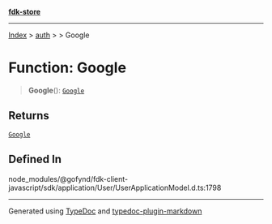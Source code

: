 [**fdk-store**](../../../README.md)
***

[Index](../../../API.md) > [auth](../../README.md) > [<internal>](../README.md) > Google

# Function: Google

> **Google**(): [`Google`](../type-aliases/type-alias.Google.md)

## Returns

[`Google`](../type-aliases/type-alias.Google.md)

## Defined In

node\_modules/@gofynd/fdk-client-javascript/sdk/application/User/UserApplicationModel.d.ts:1798

***
Generated using [TypeDoc](https://typedoc.org/) and [typedoc-plugin-markdown](https://www.npmjs.com/package/typedoc-plugin-markdown)
